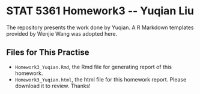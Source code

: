 STAT 5361 Homework3 -- Yuqian Liu
==============================

The repository presents the work done by Yuqian. A R Markdown templates 
provided by Wenjie Wang was adopted here.


## Files for This Practise

- `Homework3_Yuqian.Rmd`, the Rmd file for generating report of this homework.
- `Homework3_Yuqian.html`, the html file for this homework report. Please download it to review. Thanks!
